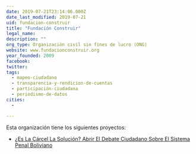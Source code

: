 ```yaml
---
date: 2019-07-21T23:14:06.000Z
date_last_modified: 2019-07-21
uid: fundacion-construir
title: "Fundación Construir"
legal_name: 
description: ""
org_type: Organización civil sin fines de lucro (ONG)
website: www.fundacionconstruir.org
year_founded: 2009
facebook: 
twitter: 
tags:
  - mapeo-ciudadano
  - transparencia-y-rendicion-de-cuentas
  - participación-ciudadana
  - periodismo-de-datos
cities: 
  - 

---
```


Esta organización tiene los siguientes proyectos:

- [¿Es La Cárcel La Solución? Abrir El Debate Ciudadano Sobre El Sistema Penal Boliviano](/i/s-la-carcel-la-solucion-abrir-el-debate-ciudadano-sobre-el-sistema-penal-boliviano.html)

